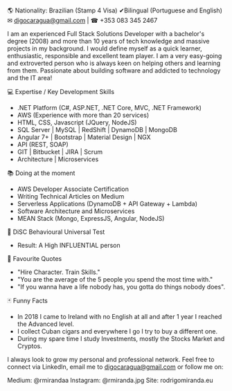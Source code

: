 🌎 Nationality: Brazilian (Stamp 4 Visa)
✔Bilingual (Portuguese and English)
✉ digocaragua@gmail.com | ☎ +353 083 345 2467

I am an experienced Full Stack Solutions Developer with a bachelor's degree (2008) and more than 10 years of tech knowledge and massive projects in my background. I would define myself as a quick learner, enthusiastic, responsible and excellent team player. I am a very easy-going and extroverted person who is always keen on helping others and learning from them. Passionate about building software and addicted to technology and the IT area!


💻 Expertise / Key Development Skills

 - .NET Platform (C#, ASP.NET, .NET Core, MVC, .NET Framework)
 - AWS (Experience with more than 20 services)
 - HTML, CSS, Javascript (JQuery, NodeJS)
 - SQL Server | MySQL | RedShift | DynamoDB | MongoDB
 - Angular 7+ | Bootstrap | Material Design | NGX
 - API (REST, SOAP)
 - GIT | Bitbucket | JIRA | Scrum
 - Architecture | Microservices


📚 Doing at the moment

 - AWS Developer Associate Certification 
 - Writing Technical Articles on Medium
 - Serverless Applications (DynamoDB + API Gateway + Lambda)
 - Software Architecture and Microservices
 - MEAN Stack (Mongo, ExpressJS, Angular, NodeJS)

🎯 DiSC Behavioural Universal Test 
 - Result: A High INFLUENTIAL person

💭 Favourite Quotes

 - "Hire Character. Train Skills."
 - "You are the average of the 5 people you spend the most time with."
 - "If you wanna have a life nobody has, you gotta do things nobody does".

🃏 Funny Facts

 - In 2018 I came to Ireland with no English at all and after 1 year I reached the Advanced level.
 - I collect Cuban cigars and everywhere I go I try to buy a different one. 
 - During my spare time I study Investments, mostly the Stocks Market and Cryptos.


I always look to grow my personal and professional network. Feel free to connect via LinkedIn, email me to digocaragua@gmail.com or follow me on:

Medium: @rmirandaa
Instagram: @rmiranda.jpg
Site: rodrigomiranda.eu


<!---
digocaragua/digocaragua is a ✨ special ✨ repository because its `README.md` (this file) appears on your GitHub profile.
You can click the Preview link to take a look at your changes.
--->
